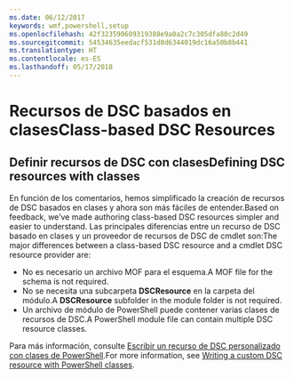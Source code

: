 ```yaml
---
ms.date: 06/12/2017
keywords: wmf,powershell,setup
ms.openlocfilehash: 42f323590609319388e9a0a2c7c305dfa80c2d49
ms.sourcegitcommit: 54534635eedacf531d8d6344019dc16a50b8b441
ms.translationtype: HT
ms.contentlocale: es-ES
ms.lasthandoff: 05/17/2018
---
```

# <a name="class-based-dsc-resources"></a><span data-ttu-id="73552-102">Recursos de DSC basados en clases</span><span class="sxs-lookup"><span data-stu-id="73552-102">Class-based DSC Resources</span></span>

## <a name="defining-dsc-resources-with-classes"></a><span data-ttu-id="73552-103">Definir recursos de DSC con clases</span><span class="sxs-lookup"><span data-stu-id="73552-103">Defining DSC resources with classes</span></span>

<span data-ttu-id="73552-104">En función de los comentarios, hemos simplificado la creación de recursos de DSC basados en clases y ahora son más fáciles de entender.</span><span class="sxs-lookup"><span data-stu-id="73552-104">Based on feedback, we’ve made authoring class-based DSC resources simpler and easier to understand.</span></span>
<span data-ttu-id="73552-105">Las principales diferencias entre un recurso de DSC basado en clases y un proveedor de recursos de DSC de cmdlet son:</span><span class="sxs-lookup"><span data-stu-id="73552-105">The major differences between a class-based DSC resource and a cmdlet DSC resource provider are:</span></span>

* <span data-ttu-id="73552-106">No es necesario un archivo MOF para el esquema.</span><span class="sxs-lookup"><span data-stu-id="73552-106">A MOF file for the schema is not required.</span></span>
* <span data-ttu-id="73552-107">No se necesita una subcarpeta **DSCResource** en la carpeta del módulo.</span><span class="sxs-lookup"><span data-stu-id="73552-107">A **DSCResource** subfolder in the module folder is not required.</span></span>
* <span data-ttu-id="73552-108">Un archivo de módulo de PowerShell puede contener varias clases de recursos de DSC.</span><span class="sxs-lookup"><span data-stu-id="73552-108">A PowerShell module file can contain multiple DSC resource classes.</span></span>

<span data-ttu-id="73552-109">Para más información, consulte [Escribir un recurso de DSC personalizado con clases de PowerShell](https://msdn.microsoft.com/powershell/dsc/authoringresource).</span><span class="sxs-lookup"><span data-stu-id="73552-109">For more information, see [Writing a custom DSC resource with PowerShell classes](https://msdn.microsoft.com/powershell/dsc/authoringresource).</span></span>
